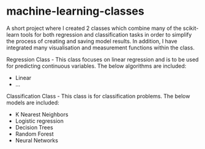 # machine-learning-classes
A short project where I created 2 classes which combine many of the scikit-learn tools for both regression and classification tasks in order to simplify the process of creating and saving model results. In addition, I have integrated many visualisation and measurement functions within the class.

Regression Class - This class focuses on linear regression and is to be used for predicting continuous variables. The below algorithms are included:
- Linear
- ...

Classification Class - This class is for classification problems. The below models are included:
- K Nearest Neighbors
- Logistic regression
- Decision Trees
- Random Forest
- Neural Networks
